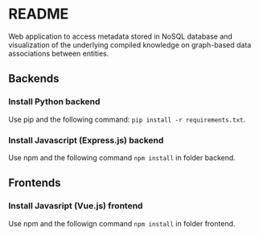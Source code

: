 # README

Web application to access metadata stored in NoSQL database and visualization
of the underlying compiled knowledge on graph-based data associations between
entities.

## Backends
### Install Python backend

Use pip and the following command: `pip install -r requirements.txt`.

### Install Javascript (Express.js) backend

Use npm and the following command `npm install` in folder backend.

## Frontends

### Install Javasript (Vue.js) frontend

Use npm and the followign command `npm install` in folder frontend.


